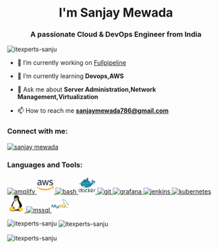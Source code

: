 <h1 align="center">I'm Sanjay Mewada</h1>
<h3 align="center">A passionate Cloud & DevOps Engineer from India</h3>

<p align="left"> <img src="https://komarev.com/ghpvc/?username=itexperts-sanju&label=Profile%20views&color=0e75b6&style=flat" alt="itexperts-sanju" /> </p>

- 🔭 I’m currently working on [Fullpipeline](https://github.com/ITexperts-sanju/fullpipeline)

- 🌱 I’m currently learning **Devops,AWS**

- 💬 Ask me about **Server Administration,Network Management,Virtualization**

- 📫 How to reach me **sanjaymewada786@gmail.com**

<h3 align="left">Connect with me:</h3>
<p align="left">
<a href="https://linkedin.com/in/sanjay mewada" target="blank"><img align="center" src="https://raw.githubusercontent.com/rahuldkjain/github-profile-readme-generator/master/src/images/icons/Social/linked-in-alt.svg" alt="sanjay mewada" height="30" width="40" /></a>
</p>

<h3 align="left">Languages and Tools:</h3>
<p align="left"> <a href="https://aws.amazon.com/amplify/" target="_blank" rel="noreferrer"> <img src="https://docs.amplify.aws/assets/logo-dark.svg" alt="amplify" width="40" height="40"/> </a> <a href="https://aws.amazon.com" target="_blank" rel="noreferrer"> <img src="https://raw.githubusercontent.com/devicons/devicon/master/icons/amazonwebservices/amazonwebservices-original-wordmark.svg" alt="aws" width="40" height="40"/> </a> <a href="https://www.gnu.org/software/bash/" target="_blank" rel="noreferrer"> <img src="https://www.vectorlogo.zone/logos/gnu_bash/gnu_bash-icon.svg" alt="bash" width="40" height="40"/> </a> <a href="https://www.docker.com/" target="_blank" rel="noreferrer"> <img src="https://raw.githubusercontent.com/devicons/devicon/master/icons/docker/docker-original-wordmark.svg" alt="docker" width="40" height="40"/> </a> <a href="https://git-scm.com/" target="_blank" rel="noreferrer"> <img src="https://www.vectorlogo.zone/logos/git-scm/git-scm-icon.svg" alt="git" width="40" height="40"/> </a> <a href="https://grafana.com" target="_blank" rel="noreferrer"> <img src="https://www.vectorlogo.zone/logos/grafana/grafana-icon.svg" alt="grafana" width="40" height="40"/> </a> <a href="https://www.jenkins.io" target="_blank" rel="noreferrer"> <img src="https://www.vectorlogo.zone/logos/jenkins/jenkins-icon.svg" alt="jenkins" width="40" height="40"/> </a> <a href="https://kubernetes.io" target="_blank" rel="noreferrer"> <img src="https://www.vectorlogo.zone/logos/kubernetes/kubernetes-icon.svg" alt="kubernetes" width="40" height="40"/> </a> <a href="https://www.linux.org/" target="_blank" rel="noreferrer"> <img src="https://raw.githubusercontent.com/devicons/devicon/master/icons/linux/linux-original.svg" alt="linux" width="40" height="40"/> </a> <a href="https://www.microsoft.com/en-us/sql-server" target="_blank" rel="noreferrer"> <img src="https://www.svgrepo.com/show/303229/microsoft-sql-server-logo.svg" alt="mssql" width="40" height="40"/> </a> <a href="https://www.mysql.com/" target="_blank" rel="noreferrer"> <img src="https://raw.githubusercontent.com/devicons/devicon/master/icons/mysql/mysql-original-wordmark.svg" alt="mysql" width="40" height="40"/> </a> </p>

<p><img align="left" src="https://github-readme-stats.vercel.app/api/top-langs?username=itexperts-sanju&show_icons=true&locale=en&layout=compact" alt="itexperts-sanju" /></p>

<p>&nbsp;<img align="center" src="https://github-readme-stats.vercel.app/api?username=itexperts-sanju&show_icons=true&locale=en" alt="itexperts-sanju" /></p>

<p><img align="center" src="https://github-readme-streak-stats.herokuapp.com/?user=itexperts-sanju&" alt="itexperts-sanju" /></p>
